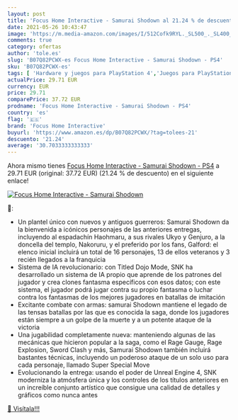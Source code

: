 ```yaml
---
layout: post
title: 'Focus Home Interactive - Samurai Shodown al 21.24 % de descuento'
date: 2021-05-26 10:43:47
image: 'https://m.media-amazon.com/images/I/512Cofk9RYL._SL500_._SL400_.jpg'
comments: true
category: ofertas
author: 'tole.es'
slug: 'B07Q82PCWX-es Focus Home Interactive - Samurai Shodown - PS4'
sku: 'B07Q82PCWX-es'
tags: [ 'Hardware y juegos para PlayStation 4','Juegos para PlayStation 4','Videojuegos','focus home interactive','ps4', ]
actualPrice: 29.71 EUR
currency: EUR
price: 29.71
comparePrice: 37.72 EUR
prodname: 'Focus Home Interactive - Samurai Shodown - PS4'
country: 'es'
flag: '🇪🇸'
brand: 'Focus Home Interactive'
buyurl: 'https://www.amazon.es/dp/B07Q82PCWX/?tag=tolees-21'
descuento: '21.24'
average: '30.7033333333333'
---
```


Ahora mismo tienes [Focus Home Interactive - Samurai Shodown - PS4](https://www.amazon.es/dp/B07Q82PCWX/?tag=tolees-21) a 29.71 EUR (original: 37.72 EUR) (21.24 %  de descuento) en el siguiente enlace!

[![Focus Home Interactive - Samurai Shodown](https://m.media-amazon.com/images/I/512Cofk9RYL._SL500_._SL400_.jpg)](https://www.amazon.es/dp/B07Q82PCWX/?tag=tolees-21)

🔎:

- Un plantel único con nuevos y antiguos guerreros: Samurai Shodown da la bienvenida a icónicos personajes de las anteriores entregas, incluyendo al espadachín Haohmaru, a sus rivales Ukyo y Genjuro, a la doncella del templo, Nakoruru, y el preferido por los fans, Galford: el elenco inicial incluirá un total de 16 personajes, 13 de ellos veteranos y 3 recién llegados a la franquicia
- Sistema de IA revolucionario: con Titled Dojo Mode, SNK ha desarrollado un sistema de IA propio que aprende de los patrones del jugador y crea clones fantasma específicos con esos datos; con este sistema, el jugador podrá jugar contra su propio fantasma o luchar contra los fantasmas de los mejores jugadores en batallas de imitación
- Excitante combate con armas: samurai Shodown mantiene el legado de las tensas batallas por las que es conocida la saga, donde los jugadores están siempre a un golpe de la muerte y a un potente ataque de la victoria
- Una jugabilidad completamente nueva: manteniendo algunas de las mecánicas que hicieron popular a la saga, como el Rage Gauge, Rage Explosion, Sword Clash y más, Samurai Shodown también incluirá bastantes técnicas, incluyendo un poderoso ataque de un solo uso para cada personaje, llamado Super Special Move
- Evolucionando la entrega: usando el poder de Unreal Engine 4, SNK moderniza la atmósfera única y los controles de los títulos anteriores en un increíble conjunto artístico que consigue una calidad de detalles y gráficos como nunca antes

[🛒 Visítala!!!](https://www.amazon.es/dp/B07Q82PCWX/?tag=tolees-21)
